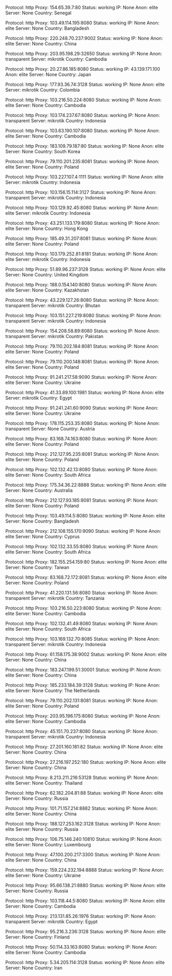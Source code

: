 Protocol: http
Proxy: 154.65.39.7:80
Status: working
IP: None
Anon: elite
Server: None
Country: Senegal

Protocol: http
Proxy: 103.49.114.195:8080
Status: working
IP: None
Anon: elite
Server: None
Country: Bangladesh

Protocol: http
Proxy: 220.248.70.237:9002
Status: working
IP: None
Anon: elite
Server: None
Country: China

Protocol: http
Proxy: 203.95.198.29:32650
Status: working
IP: None
Anon: transparent
Server: mikrotik
Country: Cambodia

Protocol: http
Proxy: 20.27.86.185:8080
Status: working
IP: 43.139.171.100
Anon: elite
Server: None
Country: Japan

Protocol: http
Proxy: 177.93.36.74:3128
Status: working
IP: None
Anon: elite
Server: mikrotik
Country: Colombia

Protocol: http
Proxy: 103.216.50.224:8080
Status: working
IP: None
Anon: elite
Server: None
Country: Cambodia

Protocol: http
Proxy: 103.174.237.67:8080
Status: working
IP: None
Anon: transparent
Server: mikrotik
Country: Indonesia

Protocol: http
Proxy: 103.63.190.107:8080
Status: working
IP: None
Anon: elite
Server: None
Country: Cambodia

Protocol: http
Proxy: 183.109.79.187:80
Status: working
IP: None
Anon: elite
Server: None
Country: South Korea

Protocol: http
Proxy: 79.110.201.235:8081
Status: working
IP: None
Anon: elite
Server: None
Country: Poland

Protocol: http
Proxy: 103.227.107.4:1111
Status: working
IP: None
Anon: elite
Server: mikrotik
Country: Indonesia

Protocol: http
Proxy: 103.156.15.114:3127
Status: working
IP: None
Anon: transparent
Server: mikrotik
Country: Indonesia

Protocol: http
Proxy: 103.129.92.45:8080
Status: working
IP: None
Anon: elite
Server: mikrotik
Country: Indonesia

Protocol: http
Proxy: 43.251.133.179:8080
Status: working
IP: None
Anon: elite
Server: None
Country: Hong Kong

Protocol: http
Proxy: 185.49.31.207:8081
Status: working
IP: None
Anon: elite
Server: None
Country: Poland

Protocol: http
Proxy: 103.179.252.81:8181
Status: working
IP: None
Anon: elite
Server: mikrotik
Country: Indonesia

Protocol: http
Proxy: 51.89.96.237:3128
Status: working
IP: None
Anon: elite
Server: None
Country: United Kingdom

Protocol: http
Proxy: 188.0.154.140:8080
Status: working
IP: None
Anon: elite
Server: None
Country: Kazakhstan

Protocol: http
Proxy: 43.229.127.26:8080
Status: working
IP: None
Anon: transparent
Server: mikrotik
Country: Bhutan

Protocol: http
Proxy: 103.151.227.219:8080
Status: working
IP: None
Anon: transparent
Server: mikrotik
Country: Indonesia

Protocol: http
Proxy: 154.208.58.89:8080
Status: working
IP: None
Anon: transparent
Server: mikrotik
Country: Pakistan

Protocol: http
Proxy: 79.110.202.184:8081
Status: working
IP: None
Anon: elite
Server: None
Country: Poland

Protocol: http
Proxy: 79.110.200.148:8081
Status: working
IP: None
Anon: elite
Server: None
Country: Poland

Protocol: http
Proxy: 91.241.217.58:9090
Status: working
IP: None
Anon: elite
Server: None
Country: Ukraine

Protocol: http
Proxy: 41.33.89.100:1981
Status: working
IP: None
Anon: elite
Server: mikrotik
Country: Egypt

Protocol: http
Proxy: 91.241.241.60:9090
Status: working
IP: None
Anon: elite
Server: None
Country: Ukraine

Protocol: http
Proxy: 178.115.253.35:8080
Status: working
IP: None
Anon: transparent
Server: None
Country: Austria

Protocol: http
Proxy: 83.168.74.163:8080
Status: working
IP: None
Anon: elite
Server: None
Country: Poland

Protocol: http
Proxy: 212.127.95.235:8081
Status: working
IP: None
Anon: elite
Server: None
Country: Poland

Protocol: http
Proxy: 102.132.42.13:8080
Status: working
IP: None
Anon: elite
Server: None
Country: South Africa

Protocol: http
Proxy: 175.34.36.22:8888
Status: working
IP: None
Anon: elite
Server: None
Country: Australia

Protocol: http
Proxy: 212.127.93.185:8081
Status: working
IP: None
Anon: elite
Server: None
Country: Poland

Protocol: http
Proxy: 103.49.114.5:8080
Status: working
IP: None
Anon: elite
Server: None
Country: Bangladesh

Protocol: http
Proxy: 212.108.155.170:9090
Status: working
IP: None
Anon: elite
Server: None
Country: Cyprus

Protocol: http
Proxy: 102.132.33.55:8080
Status: working
IP: None
Anon: elite
Server: None
Country: South Africa

Protocol: http
Proxy: 182.155.254.159:80
Status: working
IP: None
Anon: elite
Server: None
Country: Taiwan

Protocol: http
Proxy: 83.168.72.172:8081
Status: working
IP: None
Anon: elite
Server: None
Country: Poland

Protocol: http
Proxy: 41.220.131.56:8080
Status: working
IP: None
Anon: transparent
Server: mikrotik
Country: Tanzania

Protocol: http
Proxy: 103.216.50.223:8080
Status: working
IP: None
Anon: elite
Server: None
Country: Cambodia

Protocol: http
Proxy: 102.132.41.49:8080
Status: working
IP: None
Anon: elite
Server: None
Country: South Africa

Protocol: http
Proxy: 103.169.132.70:8085
Status: working
IP: None
Anon: transparent
Server: mikrotik
Country: Indonesia

Protocol: http
Proxy: 61.158.175.38:9002
Status: working
IP: None
Anon: elite
Server: None
Country: China

Protocol: http
Proxy: 183.247.199.51:30001
Status: working
IP: None
Anon: elite
Server: None
Country: China

Protocol: http
Proxy: 185.233.184.39:3128
Status: working
IP: None
Anon: elite
Server: None
Country: The Netherlands

Protocol: http
Proxy: 79.110.202.131:8081
Status: working
IP: None
Anon: elite
Server: None
Country: Poland

Protocol: http
Proxy: 203.95.196.175:8080
Status: working
IP: None
Anon: elite
Server: None
Country: Cambodia

Protocol: http
Proxy: 45.151.70.237:8080
Status: working
IP: None
Anon: transparent
Server: mikrotik
Country: Indonesia

Protocol: http
Proxy: 27.201.160.181:82
Status: working
IP: None
Anon: elite
Server: None
Country: China

Protocol: http
Proxy: 27.216.197.252:180
Status: working
IP: None
Anon: elite
Server: None
Country: China

Protocol: http
Proxy: 8.213.211.216:53128
Status: working
IP: None
Anon: elite
Server: None
Country: Thailand

Protocol: http
Proxy: 62.182.204.81:88
Status: working
IP: None
Anon: elite
Server: None
Country: Russia

Protocol: http
Proxy: 101.71.157.214:8882
Status: working
IP: None
Anon: elite
Server: None
Country: China

Protocol: http
Proxy: 188.127.253.162:3128
Status: working
IP: None
Anon: elite
Server: None
Country: Russia

Protocol: http
Proxy: 106.75.146.240:10810
Status: working
IP: None
Anon: elite
Server: None
Country: Luxembourg

Protocol: http
Proxy: 47.100.200.217:3300
Status: working
IP: None
Anon: elite
Server: None
Country: China

Protocol: http
Proxy: 159.224.232.194:8888
Status: working
IP: None
Anon: elite
Server: None
Country: Ukraine

Protocol: http
Proxy: 95.66.138.21:8880
Status: working
IP: None
Anon: elite
Server: None
Country: Russia

Protocol: http
Proxy: 103.118.44.5:8080
Status: working
IP: None
Anon: elite
Server: None
Country: Cambodia

Protocol: http
Proxy: 213.131.85.26:1976
Status: working
IP: None
Anon: transparent
Server: mikrotik
Country: Egypt

Protocol: http
Proxy: 95.216.3.236:3128
Status: working
IP: None
Anon: elite
Server: None
Country: Finland

Protocol: http
Proxy: 50.114.33.163:8080
Status: working
IP: None
Anon: elite
Server: None
Country: Cambodia

Protocol: http
Proxy: 5.34.205.114:3128
Status: working
IP: None
Anon: elite
Server: None
Country: Iran

